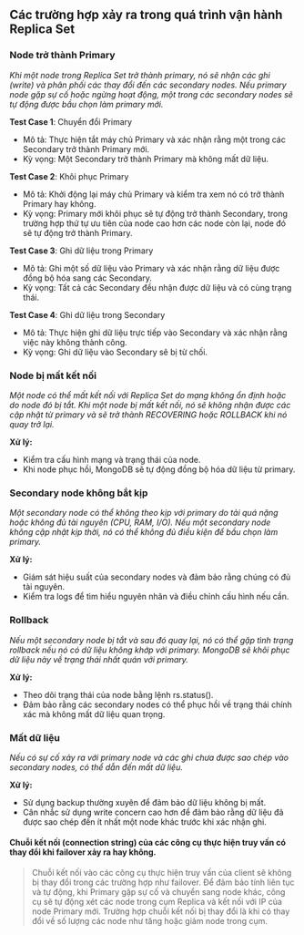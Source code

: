 ## Các trường hợp xảy ra trong quá trình vận hành Replica Set
### Node trở thành Primary
 *Khi một node trong Replica Set trở thành primary, nó sẽ nhận các ghi (write) và phân phối các thay đổi đến các secondary nodes. Nếu primary node gặp sự cố hoặc ngừng hoạt động, một trong các secondary nodes sẽ tự động được bầu chọn làm primary mới.*
 
**Test Case 1**: Chuyển đổi Primary
- Mô tả: Thực hiện tắt máy chủ Primary và xác nhận rằng một trong các Secondary trở thành Primary mới.
- Kỳ vọng: Một Secondary trở thành Primary mà không mất dữ liệu.
  
**Test Case 2**: Khôi phục Primary
- Mô tả: Khởi động lại máy chủ Primary và kiểm tra xem nó có trở thành Primary hay không.
- Kỳ vọng: Primary mới khôi phục sẽ tự động trở thành Secondary, trong trường hợp thứ tự ưu tiên của node cao hơn các node còn lại, node đó sẽ tự động trở thành Primary.

**Test Case 3**: Ghi dữ liệu trong Primary
- Mô tả: Ghi một số dữ liệu vào Primary và xác nhận rằng dữ liệu được đồng bộ hóa sang các Secondary.
- Kỳ vọng: Tất cả các Secondary đều nhận được dữ liệu và có cùng trạng thái.

**Test Case 4**: Ghi dữ liệu trong Secondary
- Mô tả: Thực hiện ghi dữ liệu trực tiếp vào Secondary và xác nhận rằng việc này không thành công.
- Kỳ vọng: Ghi dữ liệu vào Secondary sẽ bị từ chối.

### Node bị mất kết nối

*Một node có thể mất kết nối với Replica Set do mạng không ổn định hoặc do node đó bị tắt. Khi một node bị mất kết nối, nó sẽ không nhận được các cập nhật từ primary và sẽ trở thành RECOVERING hoặc ROLLBACK khi nó quay trở lại.*

**Xử lý:**
- Kiểm tra cấu hình mạng và trạng thái của node.
- Khi node phục hồi, MongoDB sẽ tự động đồng bộ hóa dữ liệu từ primary.

### Secondary node không bắt kịp
*Một secondary node có thể không theo kịp với primary do tải quá nặng hoặc không đủ tài nguyên (CPU, RAM, I/O). Nếu một secondary node không cập nhật kịp thời, nó có thể không đủ điều kiện để bầu chọn làm primary.*

**Xử lý:**
- Giám sát hiệu suất của secondary nodes và đảm bảo rằng chúng có đủ tài nguyên.
- Kiểm tra logs để tìm hiểu nguyên nhân và điều chỉnh cấu hình nếu cần.

### Rollback
*Nếu một secondary node bị tắt và sau đó quay lại, nó có thể gặp tình trạng rollback nếu nó có dữ liệu không khớp với primary. MongoDB sẽ khôi phục dữ liệu này về trạng thái nhất quán với primary.*

**Xử lý:**
- Theo dõi trạng thái của node bằng lệnh rs.status().
- Đảm bảo rằng các secondary nodes có thể phục hồi về trạng thái chính xác mà không mất dữ liệu quan trọng.

### Mất dữ liệu
*Nếu có sự cố xảy ra với primary node và các ghi chưa được sao chép vào secondary nodes, có thể dẫn đến mất dữ liệu.*

**Xử lý:**
- Sử dụng backup thường xuyên để đảm bảo dữ liệu không bị mất.
- Cân nhắc sử dụng write concern cao hơn để đảm bảo rằng dữ liệu đã được sao chép đến ít nhất một node khác trước khi xác nhận ghi.

#### Chuỗi kết nối (connection string) của các công cụ thực hiện truy vấn có thay đổi khi failover xảy ra hay không.

>Chuỗi kết nối vào các công cụ thực hiện truy vấn của client sẽ không bị thay đổi trong các trường hợp như failover. Để đảm bảo tính liên tục và tự động, khi Primary gặp sự cố và chuyển sang node khác, công cụ sẽ tự động xét các node trong cụm Replica và kết nối với IP của node Primary mới. Trường hợp chuỗi kết nối bị thay đổi là khi có thay đổi về số lượng các node như tăng hoặc giảm node trong cụm.
